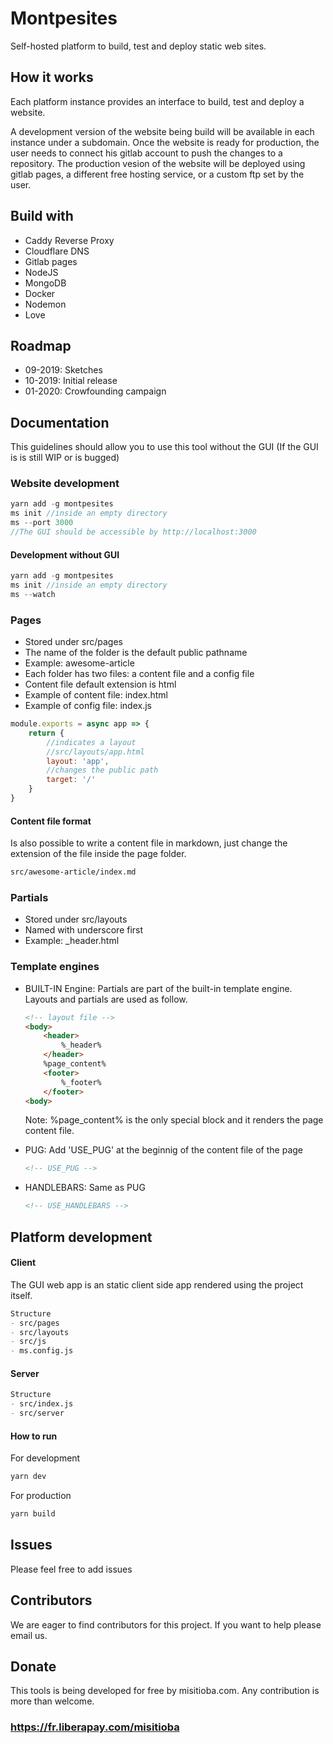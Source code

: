 # Montpesites

Self-hosted platform to build, test and deploy static web sites.

## How it works

Each platform instance provides an interface to build, test and deploy a website.

A development version of the website being build will be available in each instance under a subdomain. Once the website is ready for production, the user needs to connect his gitlab account to push the changes to a repository. The production vesion of the website will be deployed using gitlab pages, a different free hosting service, or a custom ftp set by the user.

## Build with

- Caddy Reverse Proxy
- Cloudflare DNS
- Gitlab pages
- NodeJS
- MongoDB
- Docker
- Nodemon
- Love

## Roadmap

- 09-2019: Sketches
- 10-2019: Initial release
- 01-2020: Crowfounding campaign

## Documentation

This guidelines should allow you to use this tool without the GUI (If the GUI is is still WIP or is bugged)

### Website development

````js
yarn add -g montpesites
ms init //inside an empty directory
ms --port 3000
//The GUI should be accessible by http://localhost:3000
````

#### Development without GUI

````js
yarn add -g montpesites
ms init //inside an empty directory
ms --watch
````

### Pages

- Stored under src/pages
- The name of the folder is the default public pathname
- Example: awesome-article
- Each folder has two files: a content file and a config file
- Content file default extension is html
- Example of content file: index.html
- Example of config file: index.js

````js
module.exports = async app => {
    return {
        //indicates a layout
        //src/layouts/app.html
        layout: 'app',
        //changes the public path
        target: '/'
    }
}
````

#### Content file format

Is also possible to write a content file in markdown, just change the extension of the file inside the page folder.

````md
src/awesome-article/index.md
````

### Partials

- Stored under src/layouts
- Named with underscore first
- Example: _header.html

### Template engines

- BUILT-IN Engine: Partials are part of the built-in template engine. Layouts and partials are used as follow.

    ````html
    <!-- layout file -->
    <body>
        <header>
            %_header%
        </header>
        %page_content%
        <footer>
            %_footer%
        </footer>
    <body>
    ````

    Note: %page_content% is the only special block and it renders the page content file.

- PUG: Add 'USE_PUG' at the beginnig of the content file of the page

    ````html
    <!-- USE_PUG -->
    ````

- HANDLEBARS: Same as PUG

    ````html
    <!-- USE_HANDLEBARS -->
    ````

## Platform development

#### Client

The GUI web app is an static client side app rendered using the project itself.

````md
Structure
- src/pages
- src/layouts
- src/js
- ms.config.js
````

#### Server

````md
Structure
- src/index.js
- src/server
````

#### How to run

For development

````js
yarn dev
````

For production

````js
yarn build
````

## Issues

Please feel free to add issues

## Contributors

We are eager to find contributors for this project. If you want to help please email us.

## Donate

This tools is being developed for free by misitioba.com.
Any contribution is more than welcome.

### https://fr.liberapay.com/misitioba

